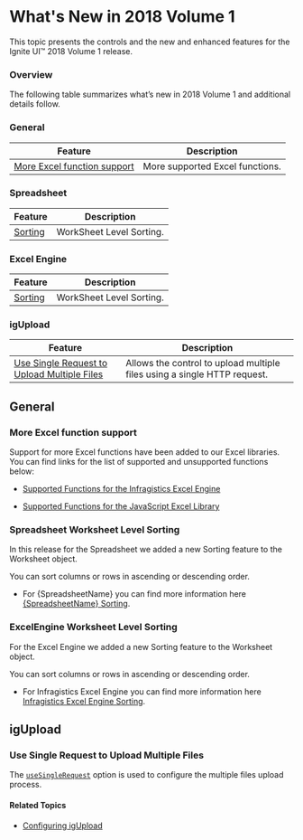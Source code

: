 ﻿<!--
|metadata|
{
    "fileName": "whats-new-in-2018-volume1",
    "controlName": [],
    "tags": []
}
|metadata|
-->

# What's New in 2018 Volume 1

This topic presents the controls and the new and enhanced features for the Ignite UI™ 2018 Volume 1 release.


### Overview

The following table summarizes what’s new in 2018 Volume 1 and additional details follow.

### General

Feature | Description
---|---
[More Excel function support](#excelFunctions)| More supported Excel functions.

### Spreadsheet
Feature | Description
---|---
[Sorting](#spreadsheetEditing)| WorkSheet Level Sorting.

### Excel Engine
Feature | Description
---|---
[Sorting](#ExcelEngineSorting)| WorkSheet Level Sorting.


### igUpload

Feature | Description
---|---
[Use Single Request to Upload Multiple Files](#useSingleRequest)| Allows the control to upload multiple files using a single HTTP request.

## General

### <a id="excelFunctions"></a> More Excel function support
Support for more Excel functions have been added to our Excel libraries.  You can find links for the list of supported and unsupported functions below:

- [Supported Functions for the Infragistics Excel Engine](ExcelEngine-List-of-Supported-Built-in-Functions)

- [Supported Functions for the JavaScript Excel Library](JavaScript-Excel-Library-List-of-Supported-Built-in-Functions.html)

### <a id="SpreadSheetSorting"></a> Spreadsheet Worksheet Level Sorting

In this release for the Spreadsheet we added a new Sorting feature to the Worksheet object. 

You can sort columns or rows in ascending or descending order.
* For {SpreadsheetName} you can find more information here [{SpreadsheetName} Sorting](igSpreadSheetSorting.html).


### <a id="ExcelEngineSorting"></a> ExcelEngine Worksheet Level Sorting

For the Excel Engine we added a new Sorting feature to the Worksheet object. 

You can sort columns or rows in ascending or descending order.
* For Infragistics Excel Engine you can find more information here [Infragistics Excel Engine Sorting](igExcelEngineSorting.html).

## igUpload

### <a id="useSingleRequest"></a> Use Single Request to Upload Multiple Files

The [`useSingleRequest`](%%jQueryApiUrl%%/ui.igupload#options:useSingleRequest) option is used to configure the multiple files upload process.

#### Related Topics
-   [Configuring igUpload](igupload-configuring-igupload.html)